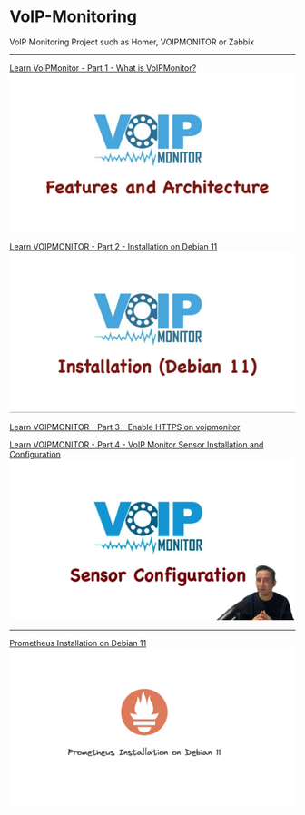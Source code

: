 # VoIP-Monitoring
VoIP Monitoring Project such as Homer, VOIPMONITOR or Zabbix

***
[Learn VoIPMonitor - Part 1 - What is VoIPMonitor? ](https://www.youtube.com/watch?v=klcd0Dmg9k4)
[![What is VoIPMonitor?](https://github.com/Omid-Mohajerani/VoIP-Monitoring/blob/main/screenshots/VoipMonitor_into-features-architecture.png?raw=true)](https://www.youtube.com/watch?v=klcd0Dmg9k4)


[Learn VOIPMONITOR - Part 2 - Installation on Debian 11](https://github.com/Omid-Mohajerani/VoIP-Monitoring/wiki/VoIPMonitor-Installation-%5BDebian-11%5D)
[![Install VoIPMonitor on Debian 11](https://github.com/Omid-Mohajerani/VoIP-Monitoring/blob/main/screenshots/voip_monitor_installation_on_Debian.png?raw=true)](https://www.youtube.com/watch?v=x0gNUcV41Fg)

[Learn VOIPMONITOR - Part 3 - Enable HTTPS on voipmonitor](https://github.com/Omid-Mohajerani/VoIP-Monitoring/wiki/Enable-SSL-for-voipmonitor)

[Learn VOIPMONITOR - Part 4 - VoIP Monitor Sensor Installation and Configuration](https://github.com/Omid-Mohajerani/VoIP-Monitoring/wiki/Installing-and-configuring-VoIPMonitor-Sensor-(Sniffer))
[![VoIP Monitor Sensor Installation and Configuration](https://github.com/Omid-Mohajerani/VoIP-Monitoring/blob/main/screenshots/voip_monitor_sensor_configuration.png?raw=true)](https://www.youtube.com/watch?v=x0gNUcV41Fg)


***

[Prometheus Installation on Debian 11](https://github.com/Omid-Mohajerani/VoIP-Monitoring/wiki/Prometheus-Installation-on-Debian-11)
[![Prometheus Installation on Debian 11](https://github.com/Omid-Mohajerani/VoIP-Monitoring/blob/main/screenshots/Prometheus_Installation_On_Debian11.png?raw=true)](https://github.com/Omid-Mohajerani/VoIP-Monitoring/wiki/Prometheus-Installation-on-Debian-11)




